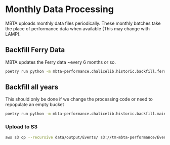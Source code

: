 # Monthly Data Processing

MBTA uploads monthly data files periodically. These monthly batches take the place of performance data when available (This may change with LAMP).

## Backfill Ferry Data
MBTA updates the Ferry data ~every 6 months or so. 

```sh
poetry run python -m mbta-performance.chalicelib.historic.backfill.ferry
```

## Backfill all years

This should only be done if we change the processing code or need to repopulate an empty bucket

```sh
poetry run python -m mbta-performance.chalicelib.historic.backfill.main
```

### Upload to S3

```sh
aws s3 cp --recursive data/output/Events/ s3://tm-mbta-performance/Events/
```
